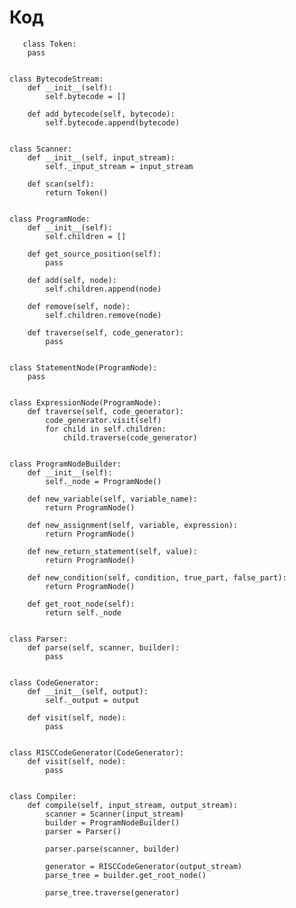 # Код 

       class Token:
        pass
    
    
    class BytecodeStream:
        def __init__(self):
            self.bytecode = []
    
        def add_bytecode(self, bytecode):
            self.bytecode.append(bytecode)
    
    
    class Scanner:
        def __init__(self, input_stream):
            self._input_stream = input_stream
    
        def scan(self):
            return Token()
    
    
    class ProgramNode:
        def __init__(self):
            self.children = []
    
        def get_source_position(self):
            pass
    
        def add(self, node):
            self.children.append(node)
    
        def remove(self, node):
            self.children.remove(node)
    
        def traverse(self, code_generator):
            pass
    
    
    class StatementNode(ProgramNode):
        pass
    
    
    class ExpressionNode(ProgramNode):
        def traverse(self, code_generator):
            code_generator.visit(self)
            for child in self.children:
                child.traverse(code_generator)
    
    
    class ProgramNodeBuilder:
        def __init__(self):
            self._node = ProgramNode()
    
        def new_variable(self, variable_name):
            return ProgramNode()
    
        def new_assignment(self, variable, expression):
            return ProgramNode()
    
        def new_return_statement(self, value):
            return ProgramNode()
    
        def new_condition(self, condition, true_part, false_part):
            return ProgramNode()
    
        def get_root_node(self):
            return self._node
    
    
    class Parser:
        def parse(self, scanner, builder):
            pass
    
    
    class CodeGenerator:
        def __init__(self, output):
            self._output = output
    
        def visit(self, node):
            pass
    
    
    class RISCCodeGenerator(CodeGenerator):
        def visit(self, node):
            pass
    
    
    class Compiler:
        def compile(self, input_stream, output_stream):
            scanner = Scanner(input_stream)
            builder = ProgramNodeBuilder()
            parser = Parser()
    
            parser.parse(scanner, builder)
    
            generator = RISCCodeGenerator(output_stream)
            parse_tree = builder.get_root_node()
    
            parse_tree.traverse(generator)
